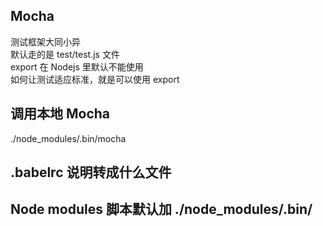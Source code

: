 ## Mocha
测试框架大同小异  
默认走的是 test/test.js 文件  
export 在 Nodejs 里默认不能使用  
如何让测试适应标准，就是可以使用 export  

## 调用本地 Mocha

./node_modules/.bin/mocha

## .babelrc 说明转成什么文件



## Node modules 脚本默认加 ./node_modules/.bin/
